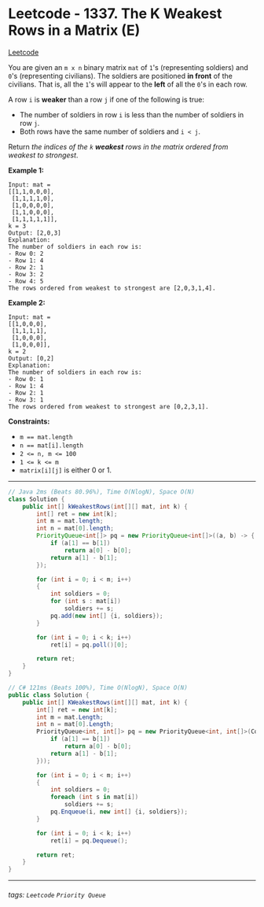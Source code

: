 # Leetcode - 1337. The K Weakest Rows in a Matrix (E)

[Leetcode](https://leetcode.com/problems/the-k-weakest-rows-in-a-matrix/)

You are given an `m x n` binary matrix `mat` of `1`'s (representing soldiers) and `0`'s (representing civilians). The soldiers are positioned **in front** of the civilians. That is, all the `1`'s will appear to the **left** of all the `0`'s in each row.

A row `i` is **weaker** than a row `j` if one of the following is true:

-   The number of soldiers in row `i` is less than the number of soldiers in row `j`.
-   Both rows have the same number of soldiers and `i < j`.

Return _the indices of the _`k`_ **weakest** rows in the matrix ordered from weakest to strongest_.

**Example 1:**
```
Input: mat = 
[[1,1,0,0,0],
 [1,1,1,1,0],
 [1,0,0,0,0],
 [1,1,0,0,0],
 [1,1,1,1,1]], 
k = 3
Output: [2,0,3]
Explanation: 
The number of soldiers in each row is: 
- Row 0: 2 
- Row 1: 4 
- Row 2: 1 
- Row 3: 2 
- Row 4: 5 
The rows ordered from weakest to strongest are [2,0,3,1,4].
```
**Example 2:**
```
Input: mat = 
[[1,0,0,0],
 [1,1,1,1],
 [1,0,0,0],
 [1,0,0,0]], 
k = 2
Output: [0,2]
Explanation: 
The number of soldiers in each row is: 
- Row 0: 1 
- Row 1: 4 
- Row 2: 1 
- Row 3: 1 
The rows ordered from weakest to strongest are [0,2,3,1].
```
**Constraints:**

-   `m == mat.length`
-   `n == mat[i].length`
-   `2 <= n, m <= 100`
-   `1 <= k <= m`
-   `matrix[i][j]` is either 0 or 1.

---
```java
// Java 2ms (Beats 80.96%), Time O(NlogN), Space O(N)
class Solution {
    public int[] kWeakestRows(int[][] mat, int k) {
        int[] ret = new int[k];
        int m = mat.length;
        int n = mat[0].length;
        PriorityQueue<int[]> pq = new PriorityQueue<int[]>((a, b) -> {
            if (a[1] == b[1])
                return a[0] - b[0];
            return a[1] - b[1];
        });

        for (int i = 0; i < m; i++)
        {
            int soldiers = 0;
            for (int s : mat[i])
                soldiers += s;
            pq.add(new int[] {i, soldiers});
        }

        for (int i = 0; i < k; i++)
            ret[i] = pq.poll()[0];

        return ret;
    }
}
```
```csharp
// C# 121ms (Beats 100%), Time O(NlogN), Space O(N)
public class Solution {
    public int[] KWeakestRows(int[][] mat, int k) {
        int[] ret = new int[k];
        int m = mat.Length;
        int n = mat[0].Length;
        PriorityQueue<int, int[]> pq = new PriorityQueue<int, int[]>(Comparer<int[]>.Create((a, b) => {
            if (a[1] == b[1])
                return a[0] - b[0];
            return a[1] - b[1];
        }));

        for (int i = 0; i < m; i++)
        {
            int soldiers = 0;
            foreach (int s in mat[i])
                soldiers += s;
            pq.Enqueue(i, new int[] {i, soldiers});
        }

        for (int i = 0; i < k; i++)
            ret[i] = pq.Dequeue();

        return ret;
    }
}
```
---

###### tags: `Leetcode` `Priority Queue`